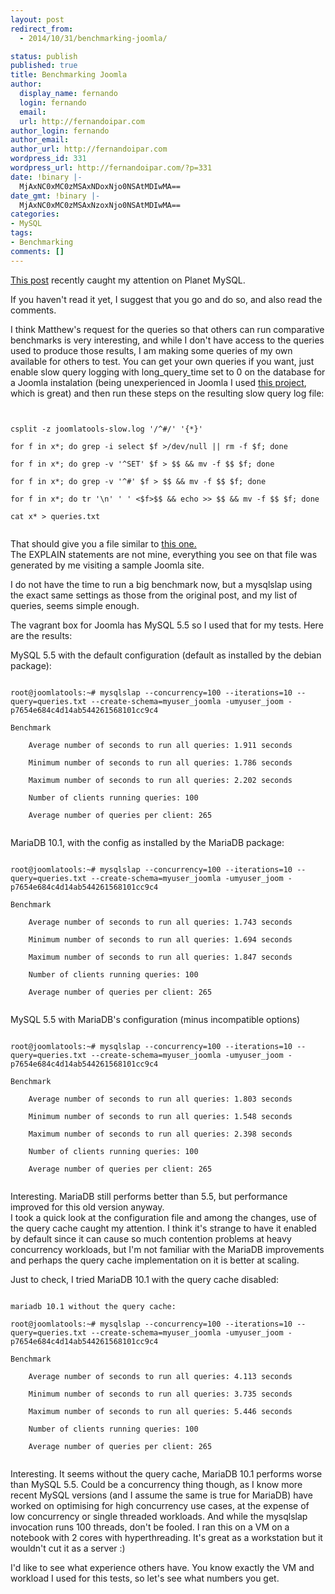 ```yaml
---
layout: post
redirect_from:
  - 2014/10/31/benchmarking-joomla/

status: publish
published: true
title: Benchmarking Joomla
author:
  display_name: fernando
  login: fernando
  email: 
  url: http://fernandoipar.com
author_login: fernando
author_email: 
author_url: http://fernandoipar.com
wordpress_id: 331
wordpress_url: http://fernandoipar.com/?p=331
date: !binary |-
  MjAxNC0xMC0zMSAxNDoxNjo0NSAtMDIwMA==
date_gmt: !binary |-
  MjAxNC0xMC0zMSAxNzoxNjo0NSAtMDIwMA==
categories:
- MySQL
tags:
- Benchmarking
comments: []
---
```

<p><a href="https://mariadb.com/blog/why-i-moved-my-joomla-website-mariadb">This post</a> recently caught my attention on Planet MySQL.</p>
<p>If you haven't read it yet, I suggest that you go and do so, and also read the comments.</p>
<p>I think Matthew's request for the queries so that others can run comparative benchmarks is very interesting, and while I don't have access to the queries used to produce those results, I am making some queries of my own available for others to test. You can get your own queries if you want, just enable slow query logging with long_query_time set to 0 on the database for a Joomla instalation (being unexperienced in Joomla I used <a href="https://github.com/joomlatools/joomla-vagrant">this project</a>, which is great) and then run these steps on the resulting slow query log file:</p>
<p><code><br />
csplit -z joomlatools-slow.log '/^#/' '{*}'<br />
for f in x*; do grep -i select $f &gt;/dev/null || rm -f $f; done<br />
for f in x*; do grep -v '^SET' $f &gt; $$ &amp;&amp; mv -f $$ $f; done<br />
for f in x*; do grep -v '^#' $f &gt; $$ &amp;&amp; mv -f $$ $f; done<br />
for f in x*; do tr '\n' ' ' &lt;$f&gt;$$ &amp;&amp; echo &gt;&gt; $$ &amp;&amp; mv -f $$ $f; done<br />
cat x* &gt; queries.txt<br />
</code></p>
<p>That should give you a file similar to <a href="https://gist.github.com/fipar/3bf5b48685e89e7199f3">this one.</a><br />
The EXPLAIN statements are not mine, everything you see on that file was generated by me visiting a sample Joomla site. </p>
<p>I do not have the time to run a big benchmark now, but a mysqlslap using the exact same settings as those from the original post, and my list of queries, seems simple enough. </p>
<p>The vagrant box for Joomla has MySQL 5.5 so I used that for my tests. Here are the results: </p>
<p>MySQL 5.5 with the default configuration (default as installed by the debian package):<br />
<code><br />
root@joomlatools:~# mysqlslap --concurrency=100 --iterations=10 --query=queries.txt --create-schema=myuser_joomla -umyuser_joom -p7654e684c4d14ab544261568101cc9c4<br />
Benchmark<br />
	Average number of seconds to run all queries: 1.911 seconds<br />
	Minimum number of seconds to run all queries: 1.786 seconds<br />
	Maximum number of seconds to run all queries: 2.202 seconds<br />
	Number of clients running queries: 100<br />
	Average number of queries per client: 265<br />
</code></p>
<p>MariaDB 10.1, with the config as installed by the MariaDB package:<br />
<code><br />
root@joomlatools:~# mysqlslap --concurrency=100 --iterations=10 --query=queries.txt --create-schema=myuser_joomla -umyuser_joom -p7654e684c4d14ab544261568101cc9c4<br />
Benchmark<br />
	Average number of seconds to run all queries: 1.743 seconds<br />
	Minimum number of seconds to run all queries: 1.694 seconds<br />
	Maximum number of seconds to run all queries: 1.847 seconds<br />
	Number of clients running queries: 100<br />
	Average number of queries per client: 265<br />
</code></p>
<p>MySQL 5.5 with MariaDB's configuration (minus incompatible options)<br />
<code><br />
root@joomlatools:~# mysqlslap --concurrency=100 --iterations=10 --query=queries.txt --create-schema=myuser_joomla -umyuser_joom -p7654e684c4d14ab544261568101cc9c4<br />
Benchmark<br />
	Average number of seconds to run all queries: 1.803 seconds<br />
	Minimum number of seconds to run all queries: 1.548 seconds<br />
	Maximum number of seconds to run all queries: 2.398 seconds<br />
	Number of clients running queries: 100<br />
	Average number of queries per client: 265<br />
</code></p>
<p>Interesting. MariaDB still performs better than 5.5, but performance improved for this old version anyway.<br />
I took a quick look at the configuration file and among the changes, use of the query cache caught my attention. I think it's strange to have it enabled by default since it can cause so much contention problems at heavy concurrency workloads, but I'm not familiar with the MariaDB improvements and perhaps the query cache implementation on it is better at scaling. </p>
<p>Just to check, I tried MariaDB 10.1 with the query cache disabled:<br />
<code><br />
mariadb 10.1 without the query cache:<br />
root@joomlatools:~# mysqlslap --concurrency=100 --iterations=10 --query=queries.txt --create-schema=myuser_joomla -umyuser_joom -p7654e684c4d14ab544261568101cc9c4<br />
Benchmark<br />
	Average number of seconds to run all queries: 4.113 seconds<br />
	Minimum number of seconds to run all queries: 3.735 seconds<br />
	Maximum number of seconds to run all queries: 5.446 seconds<br />
	Number of clients running queries: 100<br />
	Average number of queries per client: 265<br />
</code></p>
<p>Interesting. It seems without the query cache, MariaDB 10.1 performs worse than MySQL 5.5. Could be a concurrency thing though, as I know more recent MySQL versions (and I assume the same is true for MariaDB) have worked on optimising for high concurrency use cases, at the expense of low concurrency or single threaded workloads. And while the mysqlslap invocation runs 100 threads, don't be fooled. I ran this on a VM on a notebook with 2 cores with hyperthreading. It's great as a workstation but it wouldn't cut it as a server :)</p>
<p>I'd like to see what experience others have. You know exactly the VM and workload I used for this tests, so let's see what numbers you get. </p>
